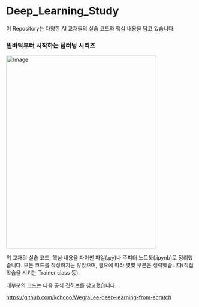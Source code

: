 # Deep_Learning_Study

이 Repository는 다양한 AI 교재들의 실습 코드와 핵심 내용을 담고 있습니다.

### 밑바닥부터 시작하는 딥러닝 시리즈

<img width="400" height="513" alt="Image" src="https://github.com/user-attachments/assets/b8254b18-85fb-4b74-af20-bf0ac16d0008" />


위 교재의 실습 코드, 핵심 내용을 파이썬 파일(.py)나 주피터 노트북(.ipynb)로 정리했습니다. 모든 코드를 작성하지는 않았으며, 필요에 따라 몇몇 부분은 생략했습니다(직접 학습을 시키는 Trainer class 등).

대부분의 코드는 다음 공식 깃허브를 참고했습니다.

https://github.com/kchcoo/WegraLee-deep-learning-from-scratch